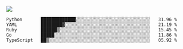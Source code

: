 ![](https://github-profile-summary-cards.vercel.app/api/cards/profile-details?username=igtm&theme=dracula)
<!--START_SECTION:waka-->
```text
Python       █████████████░░░░░░░░░░░░░░░░░░░░░░░░░░░░   31.96 % 
YAML         ████████▓░░░░░░░░░░░░░░░░░░░░░░░░░░░░░░░░   21.19 % 
Ruby         ██████▒░░░░░░░░░░░░░░░░░░░░░░░░░░░░░░░░░░   15.45 % 
Go           █████░░░░░░░░░░░░░░░░░░░░░░░░░░░░░░░░░░░░   11.86 % 
TypeScript   ██▒░░░░░░░░░░░░░░░░░░░░░░░░░░░░░░░░░░░░░░   05.92 % 
```
<!--END_SECTION:waka-->
